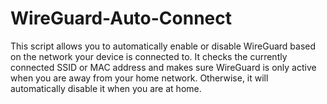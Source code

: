 # WireGuard-Auto-Connect
This script allows you to automatically enable or disable WireGuard based on the network your device is connected to. It checks the currently connected SSID or MAC address and makes sure WireGuard is only active when you are away from your home network. Otherwise, it will automatically disable it when you are at home.
